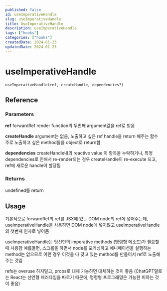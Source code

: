 ```yaml
---
published: false
id: useImperativeHandle
slug: useImperativeHandle
title: UseImperativeHandle
description: useImperativeHandle
tags: ["hooks"]
categories: ["hooks"]
createdDate: 2024-01-23
updatedDate: 2024-01-23
---
```


# useImperativeHandle

```tsx
useImperativeHandle(ref, createHandle, dependencies?)
```

## Reference

### Parameters

**ref**
forwardRef render function의 두번째 argument값을 ref로 받음

**createHandle**
argument는 없음, 노출하고 싶은 ref handle을 return 해주는 함수
주로 노출하고 싶은 method들을 object로 return함

**dependencies**
createHandle내의 reactive value
이 항목을 누락하거나, 특정 dependencies로 인해서 re-render되는 경우
createHandle이 re-execute 되고, ref에 새로운 handle이 할당됨

### Returns

undefined를 return

## Usage

기본적으로 forwardRef의 ref를 JSX에 있는 DOM node의 ref에 넣어주는데,
useImperativeHandle을 사용하면 DOM node에 넣지않고 useImperativeHandle의 첫번째 인자로 넣어줌

useImperativeHandle는 당신만의 imperative methods (명령형 메소드)가 필요할때 사용함
예를들면, 스크롤을 하면서 node를 포커싱하고 애니메이션을 실행하는 method는 없으므로
이런 경우 이것을 다 갖고 있는 method를 만들어서 ref로 노출해주는 것임

refs는 overuse 하지말고, props로 대체 가능하면 대체하는 것이 좋음
(ChatGPT말로는 React는 선언형 패러다임을 따르기 때문에, 명령형 프로그래밍은 가능한 피하는 것이 좋음)
